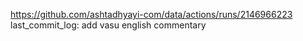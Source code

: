 https://github.com/ashtadhyayi-com/data/actions/runs/2146966223
last_commit_log: add vasu english commentary